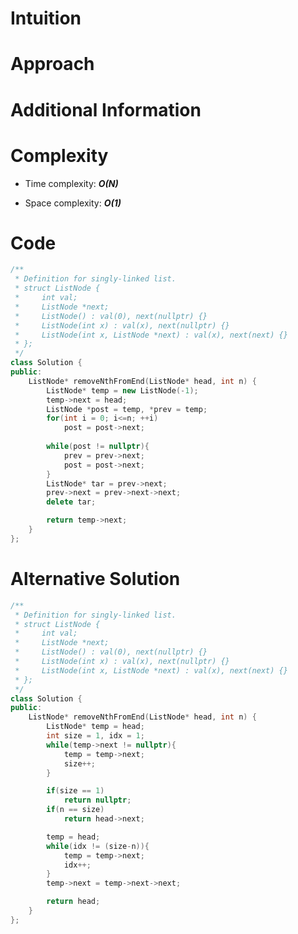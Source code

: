 # Intuition

# Approach

# Additional Information

# Complexity
- Time complexity: ***O(N)***
<!-- Add your time complexity here, e.g. $$O(n)$$ -->

- Space complexity: ***O(1)***
<!-- Add your space complexity here, e.g. $$O(n)$$ -->

# Code
```cpp
/**
 * Definition for singly-linked list.
 * struct ListNode {
 *     int val;
 *     ListNode *next;
 *     ListNode() : val(0), next(nullptr) {}
 *     ListNode(int x) : val(x), next(nullptr) {}
 *     ListNode(int x, ListNode *next) : val(x), next(next) {}
 * };
 */
class Solution {
public:
    ListNode* removeNthFromEnd(ListNode* head, int n) {
        ListNode* temp = new ListNode(-1);
        temp->next = head;
        ListNode *post = temp, *prev = temp;
        for(int i = 0; i<=n; ++i)
            post = post->next;
        
        while(post != nullptr){
            prev = prev->next;
            post = post->next;
        }
        ListNode* tar = prev->next;
        prev->next = prev->next->next;
        delete tar;

        return temp->next;
    }
};
```
# Alternative Solution
```cpp
/**
 * Definition for singly-linked list.
 * struct ListNode {
 *     int val;
 *     ListNode *next;
 *     ListNode() : val(0), next(nullptr) {}
 *     ListNode(int x) : val(x), next(nullptr) {}
 *     ListNode(int x, ListNode *next) : val(x), next(next) {}
 * };
 */
class Solution {
public:
    ListNode* removeNthFromEnd(ListNode* head, int n) {
        ListNode* temp = head;
        int size = 1, idx = 1;
        while(temp->next != nullptr){
            temp = temp->next;
            size++;
        }

        if(size == 1)
            return nullptr;
        if(n == size)
            return head->next;

        temp = head;
        while(idx != (size-n)){
            temp = temp->next;
            idx++;
        }
        temp->next = temp->next->next;

        return head;
    }
};
```

